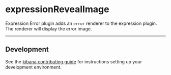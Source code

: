 # expressionRevealImage

Expression Error plugin adds an `error` renderer to the expression plugin. The renderer will display the error image.

---

## Development

See the [kibana contributing guide](https://github.com/elastic/kibana/blob/master/CONTRIBUTING.md) for instructions setting up your development environment.
